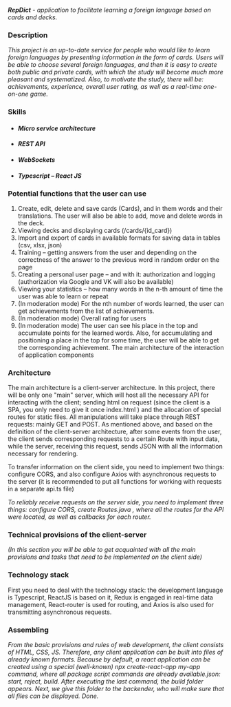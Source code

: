 ***RepDict** - application to facilitate learning a foreign language based on cards and decks.*

### **Description**
*This project is an up-to-date service for people who would like to learn foreign languages by presenting information in the form of cards. Users will be able to choose several foreign languages, and then it is easy to create both public and private cards, with which the study will become much more pleasant and systematized. Also, to motivate the study, there will be: achievements, experience, overall user rating, as well as a real-time one-on-one game.*

### **Skills**
- #### *Micro service architecture*
- #### *REST API*
- #### *WebSockets*
- #### *Typescript – React JS*

### **Potential functions that the user can use**
1. Create, edit, delete and save cards (Cards), and in them words and their translations. The user will also be able to add, move and delete words in the deck.
2. Viewing decks and displaying cards (/cards/{id_card})
3. Import and export of cards in available formats for saving data in tables (csv, xlsx, json)
4. Training – getting answers from the user and depending on the correctness of the answer to the previous word in random order on the page
5. Creating a personal user page – and with it: authorization and logging (authorization via Google and VK will also be available)
6. Viewing your statistics – how many words in the n-th amount of time the user was able to learn or repeat
7. (In moderation mode) For the nth number of words learned, the user can get achievements from the list of achievements.
8. (In moderation mode) Overall rating for users
9. (In moderation mode) The user can see his place in the top and accumulate points for the learned words. Also, for accumulating and positioning a place in the top for some time, the user will be able to get the corresponding achievement.
The main architecture of the interaction of application components

### **Architecture**

The main architecture is a client-server architecture. In this project, there will be only one "main" server, which will host all the necessary API for interacting with the client; sending html on request (since the client is a SPA, you only need to give it once index.html ) and the allocation of special routes for static files. All manipulations will take place through REST requests: mainly GET and POST. As mentioned above, and based on the definition of the client-server architecture, after some events from the user, the client sends corresponding requests to a certain Route with input data, while the server, receiving this request, sends JSON with all the information necessary for rendering.

To transfer information on the client side, you need to implement two things: configure CORS, and also configure Axios with asynchronous requests to the server (it is recommended to put all functions for working with requests in a separate api.ts file)

*To reliably receive requests on the server side, you need to implement three things: configure CORS, create Routes.java , where all the routes for the API were located, as well as callbacks for each router.*

### **Technical provisions of the client-server**

*(In this section you will be able to get acquainted with all the main provisions and tasks that need to be implemented on the client side)*
### **Technology stack**

First you need to deal with the technology stack: the development language is Typescript, ReactJS is based on it, Redux is engaged in real-time data management, React-router is used for routing, and Axios is also used for transmitting asynchronous requests.

### **Assembling**

*From the basic provisions and rules of web development, the client consists of HTML, CSS, JS. Therefore, any client application can be built into files of already known formats. Because by default, a react application can be created using a special (well-known) npx create-react-app my-app command, where all package script commands are already available.json: start, reject, build. After executing the last command, the build folder appears. Next, we give this folder to the backender, who will make sure that all files can be displayed. Done.*
